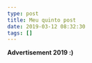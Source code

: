 ```yaml
---
type: post
title: Meu quinto post
date: 2019-03-12 08:32:30
tags: []
---
```


__Advertisement 2019 :)__
